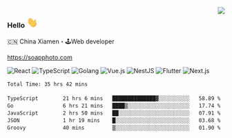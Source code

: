 <img align="right" src="https://github-readme-stats.vercel.app/api?username=yiiu&show_icons=false&bg_color=30,e96443,904e95&title_color=fff&text_color=fff" />

### Hello <img src="https://raw.githubusercontent.com/ABSphreak/ABSphreak/master/gifs/Hi.gif" width="26px" />
 
🇨🇳 China Xiamen・🕹Web developer

https://soapphoto.com

<p align="left"><img src="https://cdn.svgporn.com/logos/react.svg" alt="React" width="32" height="32"/> <img src="https://cdn.svgporn.com/logos/typescript-icon.svg" alt="TypeScript" width="32" height="32"/> <img src="https://cdn.svgporn.com/logos/gopher.svg" alt="Golang" width="32" height="32"/> <img src="https://cdn.svgporn.com/logos/vue.svg" alt="Vue.js" width="32" height="32"/> <img src="https://cdn.svgporn.com/logos/nestjs.svg" alt="NestJS" width="32" height="32"/> <img src="https://cdn.svgporn.com/logos/flutter.svg" alt="Flutter" width="32" height="32"/> <img src="https://cdn.svgporn.com/logos/nextjs-icon.svg" alt="Next.js" width="32" height="32"/></p>


<!--START_SECTION:waka-->

```txt
Total Time: 35 hrs 42 mins

TypeScript        21 hrs 6 mins   ██████████████▓░░░░░░░░░░   58.89 %
Go                6 hrs 21 mins   ████▒░░░░░░░░░░░░░░░░░░░░   17.74 %
JavaScript        2 hrs 50 mins   ██░░░░░░░░░░░░░░░░░░░░░░░   07.91 %
JSON              1 hr 19 mins    █░░░░░░░░░░░░░░░░░░░░░░░░   03.68 %
Groovy            40 mins         ▒░░░░░░░░░░░░░░░░░░░░░░░░   01.90 %
```

<!--END_SECTION:waka-->

